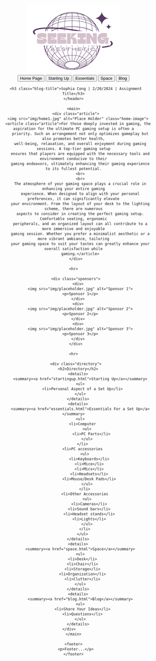 <!DOCTYPE html>
<html lang="en">
  <head>
    <!-- Google tag (gtag.js) -->
<script async src="https://www.googletagmanager.com/gtag/js?id=G-D5WJ27M8MN"></script>
<script>
  window.dataLayer = window.dataLayer || [];
  function gtag(){dataLayer.push(arguments);}
  gtag('js', new Date());

  gtag('config', 'G-D5WJ27M8MN');
</script>
    <meta charset="UTF-8">
    <meta name="viewport" content="width=device-width, initial-scale=1.0">
    <meta http-equiv="X-UA-Compatible" content="ie=edge">
    <title>Seeking Aesthetic | Blog</title>
    <meta name="description" content="Aesthetic gaming setup tips and essentials.">
    <meta name="keywords" content="gaming, setup, aesthetics, essentials, gaming room">
    <meta name="author" content="Sophia Cong">
    <meta charset="UTF-8">
    <meta name="viewport" content="width=device-width, initial-scale=1.0">
    <link rel="stylesheet" type="text/css" href="css/panel.css">
    <link rel="stylesheet" type="text/css" href="css/home.css">
  </head>
  <body>
    <header>
      <div class="top">
        <a href="home.html">
          <img src="img/logo.png" alt="Website Logo" class="logo">
        </a>
        <nav>
          <button class="nav-button" onclick="window.location.href='home.html';">Home Page</button>
          <button class="nav-button" onclick="window.location.href='startingup.html';">Starting Up</button>
          <button class="nav-button" onclick="window.location.href='essentials.html';">Essentials</button>
          <button class="nav-button" onclick="window.location.href='space.html';">Space</button>
          <button class="nav-button" onclick="window.location.href='blog.html';">Blog</button>
        </nav>
      </div>

      <h3 class="blog-title">Sophia Cong | 2/20/2024 | Assignment Title</h3>
    </header>

    <main>
      <div class="article">
        <img src="img/home1.jpg" alt="Place Holder" class="home-image">
        <article class="article">For those deeply invested in gaming, the aspiration for the ultimate PC gaming setup is often a
          priority. Such an arrangement not only optimizes gameplay but also promotes better health,
          well-being, relaxation, and overall enjoyment during gaming sessions. A top-tier gaming setup
          ensures that players are equipped with the necessary tools and environment conducive to their
          gaming endeavors, ultimately enhancing their gaming experience to its fullest potential.
          <br>
          <br>
          The atmosphere of your gaming space plays a crucial role in enhancing your entire gaming
          experience. When designed to align with your personal preferences, it can significantly elevate
          your environment. From the layout of your desk to the lighting scheme, there are numerous
          aspects to consider in creating the perfect gaming setup. Comfortable seating, ergonomic
          peripherals, and an organized layout can all contribute to a more immersive and enjoyable
          gaming session. Whether you prefer a minimalist aesthetic or a more vibrant ambiance, tailoring
          your gaming space to suit your tastes can greatly enhance your overall satisfaction while
          gaming.</article>
      </div>

      <hr>  

      <div class="sponsors">
        <div>
          <img src="img/placeholder.jpg" alt="Sponsor 1">
          <p>Sponsor 1</p>
        </div>
        <div>
          <img src="img/placeholder.jpg" alt="Sponsor 2">
          <p>Sponsor 2</p>
        </div>
        <div>
          <img src="img/placeholder.jpg" alt="Sponsor 3">
          <p>Sponsor 3</p>
        </div>
      </div>

      <hr>  

      <div class="directory">
        <h2>Directory</h2>
        <details>
          <summary><a href="startingup.html">Starting Up</a></summary>
          <ul>
            <li>Personal Aspect of a Set Up</li>
          </ul>
        </details>
        <details>
          <summary><a href="essentials.html">Essentials For a Set Up</a></summary>
          <ul>
            <li>Computer
                <ul>
                    <li>PC Parts</li>
                </ul>
            </li>
            <li>PC accessories
              <ul>
                  <li>Keyboards</li>
                  <li>Mice</li>
                  <li>Mics</li>
                  <li>Headsets</li>
                  <li>Mouse/Desk Pads</li>
                </ul>
              </li>
              <li>Other Accessories
                <ul>
                  <li>Cameras</li>
                  <li>Sound bars</li>
                  <li>Headset stands</li>
                  <li>Lights</li>
                </ul>
              </li>
            </ul>
        </details>
        <details>
          <summary><a href="space.html">Space</a></summary>
          <ul>
            <li>Desk</li>
            <li>Chair</li>
            <li>Storage</li>
            <li>Organization</li>
            <li>Clutter</li>
          </ul>
        </details>
        <details>
          <summary><a href="blog.html">Blog</a></summary>
          <ul>
            <li>Share Your Ideas</li>
            <li>Questions</li>
          </ul>
        </details>
      </div>      
    </main>
    
    <footer>
      <p>Footer...</p>
    </footer>
  </body>
</html>
